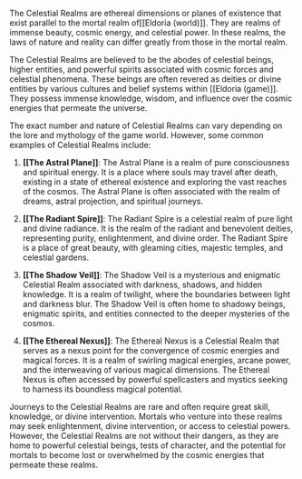 The Celestial Realms are ethereal dimensions or planes of existence that exist parallel to the mortal realm of[[Eldoria (world)]]. They are realms of immense beauty, cosmic energy, and celestial power. In these realms, the laws of nature and reality can differ greatly from those in the mortal realm.

The Celestial Realms are believed to be the abodes of celestial beings, higher entities, and powerful spirits associated with cosmic forces and celestial phenomena. These beings are often revered as deities or divine entities by various cultures and belief systems within [[Eldoria (game)]]. They possess immense knowledge, wisdom, and influence over the cosmic energies that permeate the universe.

The exact number and nature of Celestial Realms can vary depending on the lore and mythology of the game world. However, some common examples of Celestial Realms include:

1. **[[The Astral Plane]]**: The Astral Plane is a realm of pure consciousness and spiritual energy. It is a place where souls may travel after death, existing in a state of ethereal existence and exploring the vast reaches of the cosmos. The Astral Plane is often associated with the realm of dreams, astral projection, and spiritual journeys.

2. **[[The Radiant Spire]]**: The Radiant Spire is a celestial realm of pure light and divine radiance. It is the realm of the radiant and benevolent deities, representing purity, enlightenment, and divine order. The Radiant Spire is a place of great beauty, with gleaming cities, majestic temples, and celestial gardens.

3. **[[The Shadow Veil]]**: The Shadow Veil is a mysterious and enigmatic Celestial Realm associated with darkness, shadows, and hidden knowledge. It is a realm of twilight, where the boundaries between light and darkness blur. The Shadow Veil is often home to shadowy beings, enigmatic spirits, and entities connected to the deeper mysteries of the cosmos.

4. **[[The Ethereal Nexus]]**: The Ethereal Nexus is a Celestial Realm that serves as a nexus point for the convergence of cosmic energies and magical forces. It is a realm of swirling magical energies, arcane power, and the interweaving of various magical dimensions. The Ethereal Nexus is often accessed by powerful spellcasters and mystics seeking to harness its boundless magical potential.

Journeys to the Celestial Realms are rare and often require great skill, knowledge, or divine intervention. Mortals who venture into these realms may seek enlightenment, divine intervention, or access to celestial powers. However, the Celestial Realms are not without their dangers, as they are home to powerful celestial beings, tests of character, and the potential for mortals to become lost or overwhelmed by the cosmic energies that permeate these realms.